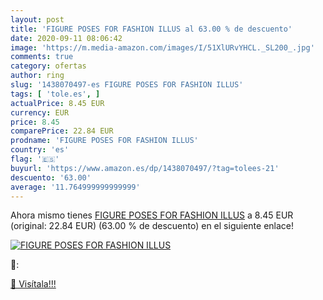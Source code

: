 ```yaml
---
layout: post
title: 'FIGURE POSES FOR FASHION ILLUS al 63.00 % de descuento'
date: 2020-09-11 08:06:42
image: 'https://m.media-amazon.com/images/I/51XlURvYHCL._SL200_.jpg'
comments: true
category: ofertas
author: ring
slug: '1438070497-es FIGURE POSES FOR FASHION ILLUS'
tags: [ 'tole.es', ]
actualPrice: 8.45 EUR
currency: EUR
price: 8.45
comparePrice: 22.84 EUR
prodname: 'FIGURE POSES FOR FASHION ILLUS'
country: 'es'
flag: '🇪🇸'
buyurl: 'https://www.amazon.es/dp/1438070497/?tag=tolees-21'
descuento: '63.00'
average: '11.764999999999999'
---
```


Ahora mismo tienes [FIGURE POSES FOR FASHION ILLUS](https://www.amazon.es/dp/1438070497/?tag=tolees-21) a 8.45 EUR (original: 22.84 EUR) (63.00 %  de descuento) en el siguiente enlace!

[![FIGURE POSES FOR FASHION ILLUS](https://m.media-amazon.com/images/I/51XlURvYHCL._SL200_.jpg)](https://www.amazon.es/dp/1438070497/?tag=tolees-21)

🔎:


[🛒 Visítala!!!](https://www.amazon.es/dp/1438070497/?tag=tolees-21)
